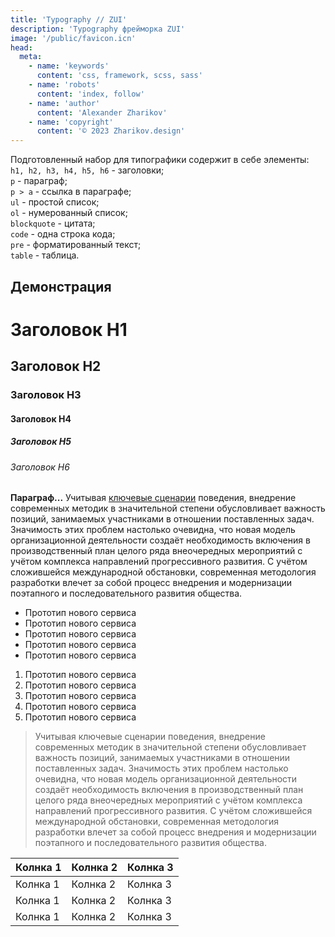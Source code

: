```yaml
---
title: 'Typography // ZUI'
description: 'Typography фрейморка ZUI'
image: '/public/favicon.icn'
head:
  meta:
    - name: 'keywords'
      content: 'css, framework, scss, sass'
    - name: 'robots'
      content: 'index, follow'
    - name: 'author'
      content: 'Alexander Zharikov'
    - name: 'copyright'
      content: '© 2023 Zharikov.design'
---
```


Подготовленный набор для типографики содержит в себе элементы:  
`h1, h2, h3, h4, h5, h6` - заголовки;  
`p` - параграф;  
`p > a` - ссылка в параграфе;  
`ul` - простой список;  
`ol` - нумерованный список;  
`blockquote` - цитата;  
`code` - одна строка кода;  
`pre` - форматированный текст;  
`table` - таблица.

## Демонстрация
<h1>Заголовок Н1</h1>
<h2>Заголовок Н2</h2>
<h3>Заголовок Н3</h3>
<h4>Заголовок Н4</h4>
<h5>Заголовок Н5</h5>
<h6>Заголовок Н6</h6>
<p><b>Параграф...</b> Учитывая <a href="#">ключевые сценарии</a> поведения, внедрение современных методик в значительной степени обусловливает важность позиций, занимаемых участниками в отношении поставленных задач. Значимость этих проблем настолько очевидна, что новая модель организационной деятельности создаёт необходимость включения в производственный план целого ряда внеочередных мероприятий с учётом комплекса направлений прогрессивного развития. С учётом сложившейся международной обстановки, современная методология разработки влечет за собой процесс внедрения и модернизации поэтапного и последовательного развития общества.</p>
<ul>
  <li>Прототип нового сервиса</li>
  <li>Прототип нового сервиса</li>
  <li>Прототип нового сервиса</li>
  <li>Прототип нового сервиса</li>
  <li>Прототип нового сервиса</li>
</ul>
<ol>
  <li>Прототип нового сервиса</li>
  <li>Прототип нового сервиса</li>
  <li>Прототип нового сервиса</li>
  <li>Прототип нового сервиса</li>
  <li>Прототип нового сервиса</li>
</ol>
<blockquote>Учитывая ключевые сценарии поведения, внедрение современных методик в значительной степени обусловливает важность позиций, занимаемых участниками в отношении поставленных задач. Значимость этих проблем настолько очевидна, что новая модель организационной деятельности создаёт необходимость включения в производственный план целого ряда внеочередных мероприятий с учётом комплекса направлений прогрессивного развития. С учётом сложившейся международной обстановки, современная методология разработки влечет за собой процесс внедрения и модернизации поэтапного и последовательного развития общества.</blockquote>
<table>
  <thead>
    <tr>
      <th>Колнка 1</th>
      <th>Колнка 2</th>
      <th>Колнка 3</th>
    </tr>
  </thead>
  <tbody>
    <tr>
      <td>Колнка 1</td>
      <td>Колнка 2</td>
      <td>Колнка 3</td>
    </tr>
    <tr>
      <td>Колнка 1</td>
      <td>Колнка 2</td>
      <td>Колнка 3</td>
    </tr>
    <tr>
      <td>Колнка 1</td>
      <td>Колнка 2</td>
      <td>Колнка 3</td>
    </tr>
  </tbody>
</table>